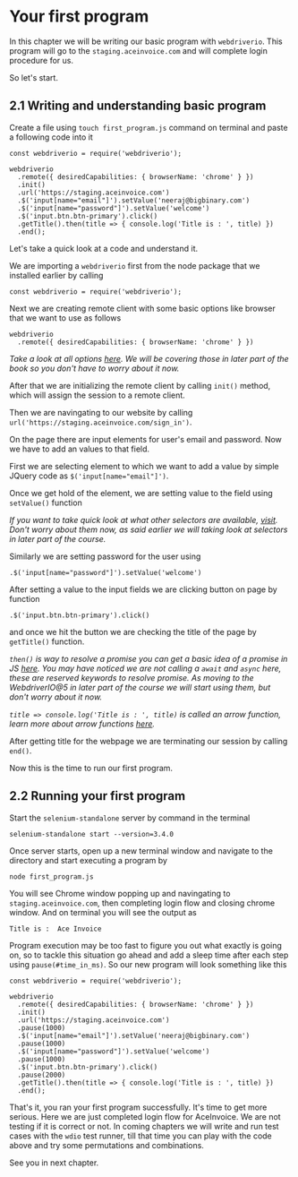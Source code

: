 # Your first program

In this chapter we will be writing our basic program with `webdriverio`. This program will go to the `staging.aceinvoice.com` and will complete login procedure for us.

So let's start.

## 2.1 Writing and understanding basic program

Create a file using `touch first_program.js` command on terminal and paste a following code into it

```
const webdriverio = require('webdriverio');

webdriverio
  .remote({ desiredCapabilities: { browserName: 'chrome' } })
  .init()
  .url('https://staging.aceinvoice.com')
  .$('input[name="email"]').setValue('neeraj@bigbinary.com')
  .$('input[name="password"]').setValue('welcome')
  .$('input.btn.btn-primary').click()
  .getTitle().then(title => { console.log('Title is : ', title) })
  .end();

```

Let's take a quick look at a code and understand it.

We are importing a `webdriverio` first from the node package that we installed earlier by calling

```
const webdriverio = require('webdriverio');
```

Next we are creating remote client with some basic options like browser that we want to use as follows

```
webdriverio
  .remote({ desiredCapabilities: { browserName: 'chrome' } })
```

_Take a look at all options [here](https://webdriver.io/docs/options.html). We will be covering those in later part of the book
so you don't have to worry about it now._

After that we are initializing the remote client by calling `init()` method, which will assign the session to a remote client.

Then we are navingating to our website by calling `url('https://staging.aceinvoice.com/sign_in')`.

On the page there are input elements for user's email and password. Now we have to add an values to that field.

First we are selecting element to which we want to add a value by simple JQuery code as `$('input[name="email"]')`.

Once we get hold of the element, we are setting value to the field using `setValue()` function

_If you want to take quick look at what other selectors are available, [visit](https://webdriver.io/docs/selectors.html). Don't worry about them now, 
as said earlier we will taking look at selectors in later part of the course._

Similarly we are setting password for the user using

```
.$('input[name="password"]').setValue('welcome')
```

After setting a value to the input fields we are clicking button on page by function

```
.$('input.btn.btn-primary').click()
```

and once we hit the button we are checking the title of the page by `getTitle()` function.

_`then()` is way to resolve a promise you can get a basic idea of a promise in JS [here](https://javascript.info/promise-basics). You may have noticed we are not calling a `await` and `async` here, these are reserved keywords to resolve promise. As moving to the WebdriverIO@5 in later part of the course we will start using them, but don't worry about it now._

_`title => console.log('Title is : ', title)` is called an arrow function, learn more about arrow functions [here](https://codeburst.io/javascript-arrow-functions-for-beginners-926947fc0cdc)._

After getting title for the webpage we are terminating our session by calling `end()`.

Now this is the time to run our first program.

## 2.2 Running your first program

Start the `selenium-standalone` server by command in the terminal

```
selenium-standalone start --version=3.4.0
```

Once server starts, open up a new terminal window and navigate to the directory and start executing a program by

```
node first_program.js
```

You will see Chrome window popping up and navingating to `staging.aceinvoice.com`, then completing login flow and closing chrome window. And on terminal you will see the output as

```
Title is :  Ace Invoice
```

Program execution may be too fast to figure you out what exactly is going on, so to tackle this situation go ahead and add a sleep time after each step using `pause(#time_in_ms)`. So our new program will look something like this

```
const webdriverio = require('webdriverio');

webdriverio
  .remote({ desiredCapabilities: { browserName: 'chrome' } })
  .init()
  .url('https://staging.aceinvoice.com')
  .pause(1000)
  .$('input[name="email"]').setValue('neeraj@bigbinary.com')
  .pause(1000)
  .$('input[name="password"]').setValue('welcome')
  .pause(1000)
  .$('input.btn.btn-primary').click()
  .pause(2000)
  .getTitle().then(title => { console.log('Title is : ', title) })
  .end();
```

That's it, you ran your first program successfully. It's time to get more serious. Here we are just completed login flow for AceInvoice. We are not testing if it is correct or not. In coming chapters we will write and run test cases with the `wdio` test runner, till that time you can play with the code above and try some permutations and combinations.

See you in next chapter.
